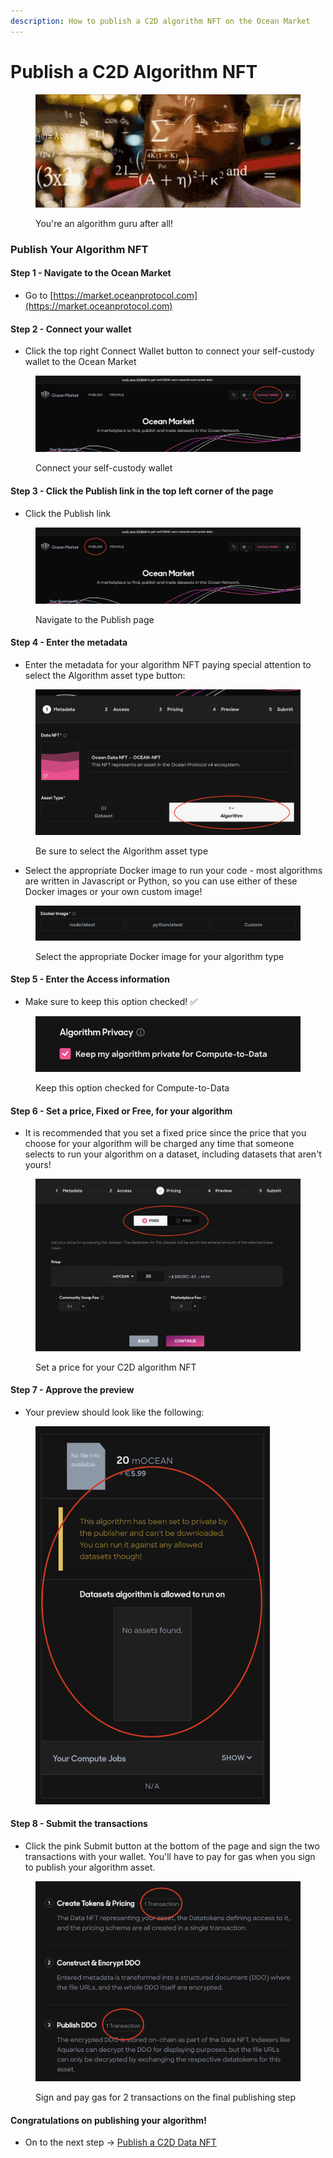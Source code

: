 ```yaml
---
description: How to publish a C2D algorithm NFT on the Ocean Market
---
```


# Publish a C2D Algorithm NFT

<figure><img src="../../.gitbook/assets/the-algorithm.gif" alt=""><figcaption><p>You're an algorithm guru after all!</p></figcaption></figure>

### Publish Your Algorithm NFT

#### Step 1 - Navigate to the Ocean Market

* Go to [https://market.oceanprotocol.com](https://market.oceanprotocol.com)

#### Step 2 - Connect your wallet

* Click the top right Connect Wallet button to connect your self-custody wallet to the Ocean Market

<figure><img src="../../.gitbook/assets/market/connect-wallet.png" alt=""><figcaption><p>Connect your self-custody wallet</p></figcaption></figure>

#### Step 3 - Click the Publish link in the top left corner of the page

* Click the Publish link

<figure><img src="../../.gitbook/assets/c2d/publish.png" alt=""><figcaption><p>Navigate to the Publish page</p></figcaption></figure>

#### Step 4 - Enter the metadata

* Enter the metadata for your algorithm NFT paying special attention to select the Algorithm asset type button:

<figure><img src="../../.gitbook/assets/c2d/algo-asset.png" alt=""><figcaption><p>Be sure to select the Algorithm asset type</p></figcaption></figure>

* Select the appropriate Docker image to run your code - most algorithms are written in Javascript or Python, so you can use either of these Docker images or your own custom image!

<figure><img src="../../.gitbook/assets/c2d/docker-image.png" alt=""><figcaption><p>Select the appropriate Docker image for your algorithm type</p></figcaption></figure>

#### Step 5 - Enter the Access information

* Make sure to keep this option checked! ✅

<figure><img src="../../.gitbook/assets/c2d/algorithm-privacy.png" alt=""><figcaption><p>Keep this option checked for Compute-to-Data</p></figcaption></figure>

#### Step 6 - Set a price, Fixed or Free, for your algorithm

* It is recommended that you set a fixed price since the price that you choose for your algorithm will be charged any time that someone selects to run your algorithm on a dataset, including datasets that aren't yours!

<figure><img src="../../.gitbook/assets/c2d/Set-a-price-algo.png" alt=""><figcaption><p>Set a price for your C2D algorithm NFT</p></figcaption></figure>

#### Step 7 - Approve the preview

* Your preview should look like the following:

<figure><img src="../../.gitbook/assets/c2d/preview-publish.png" alt="" width="375"><figcaption></figcaption></figure>

#### Step 8 - Submit the transactions

* Click the pink Submit button at the bottom of the page and sign the two transactions with your wallet. You'll have to pay for gas when you sign to publish your algorithm asset.

<figure><img src="../../.gitbook/assets/c2d/Sign-transactions.png" alt=""><figcaption><p>Sign and pay gas for 2 transactions on the final publishing step</p></figcaption></figure>

#### Congratulations on publishing your algorithm!

* On to the next step -> [Publish a C2D Data NFT](publish-a-c2d-data-nft.md)

